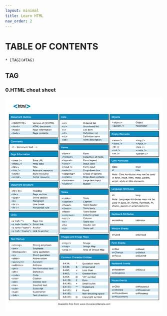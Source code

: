 ```yaml
---
layout: minimal
title: Learn HTML
nav_order: 2
---
```

# TABLE OF CONTENTS

    * [TAG](#TAG)

## TAG

### 0.HTML cheat sheet

![](html-cheat-sheet.png)

